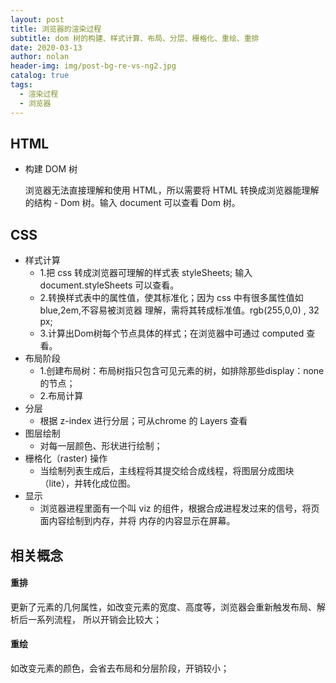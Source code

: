 ```yaml
---
layout: post
title: 浏览器的渲染过程
subtitle: dom 树的构建、样式计算、布局、分层、栅格化、重绘、重排
date: 2020-03-13
author: nolan
header-img: img/post-bg-re-vs-ng2.jpg
catalog: true
tags:
  - 渲染过程
  - 浏览器
---
```



## HTML

- 构建 DOM 树

    浏览器无法直接理解和使用 HTML，所以需要将 HTML 转换成浏览器能理解
        的结构 - Dom 树。输入 document 可以查看 Dom 树。



## CSS

- 样式计算
    -   1.把 css 转成浏览器可理解的样式表 styleSheets; 输入 document.styleSheets 可以查看。
    -   2.转换样式表中的属性值，使其标准化；因为 css 中有很多属性值如blue,2em,不容易被浏览器
        理解，需将其转成标准值。rgb(255,0,0) , 32 px;
    -   3.计算出Dom树每个节点具体的样式；在浏览器中可通过 computed 查看。
- 布局阶段
    -   1.创建布局树：布局树指只包含可见元素的树，如排除那些display：none的节点；
    -   2.布局计算
- 分层
    -   根据 z-index 进行分层；可从chrome 的 Layers 查看
- 图层绘制
    -   对每一层颜色、形状进行绘制；
- 栅格化（raster) 操作
    -   当绘制列表生成后，主线程将其提交给合成线程，将图层分成图块（lite），并转化成位图。
- 显示
    -   浏览器进程里面有一个叫 viz 的组件，根据合成进程发过来的信号，将页面内容绘制到内存，并将
        内存的内容显示在屏幕。       

## 相关概念

####    重排
更新了元素的几何属性，如改变元素的宽度、高度等，浏览器会重新触发布局、解析后一系列流程，
        所以开销会比较大；
####    重绘
如改变元素的颜色，会省去布局和分层阶段，开销较小；
